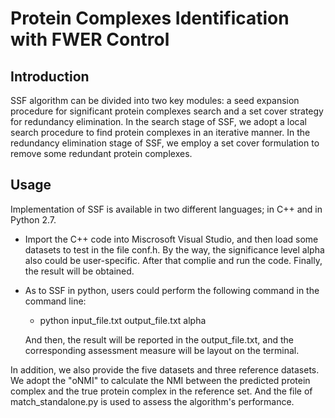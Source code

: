 

# Protein Complexes Identification with FWER Control

## Introduction

SSF algorithm can be divided into two key modules: a seed expansion procedure for significant protein complexes
search and a set cover strategy for redundancy elimination. In the search stage of SSF, we adopt a local search
procedure to find protein complexes in an iterative manner.  In the redundancy elimination stage of SSF, we employ 
a set cover formulation to remove some redundant protein complexes.

## Usage

Implementation of SSF is available in two different languages;
in C++ and in Python 2.7.

* Import the C++ code into Miscrosoft Visual Studio, and then load
some datasets to test in the file conf.h. By the way, the
significance level alpha also could be user-specific. After
that complie and run the code. Finally, the result will be obtained.

* As to SSF in python, users could perform the following command in the command line:

  * python input_file.txt output_file.txt alpha

  And then, the result will be reported in the output_file.txt, and the corresponding
assessment measure will be layout on the terminal.

In addition, we also provide the five datasets and three reference datasets.
We adopt the "oNMI" to calculate the NMI between the predicted protein complex
and the true protein complex in the reference set. And the file of match_standalone.py
is used to assess the algorithm's performance.
